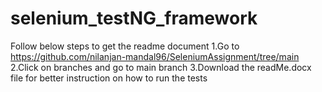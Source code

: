 # selenium_testNG_framework

Follow below steps to get the readme document
1.Go to https://github.com/nilanjan-mandal96/SeleniumAssignment/tree/main
2.Click on branches and go to main branch
3.Download the readMe.docx file for better instruction on how to run the tests